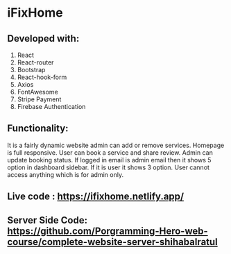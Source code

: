 # iFixHome

## Developed with:

1.  React
2.  React-router
3.  Bootstrap
4.  React-hook-form
5.  Axios
6.  FontAwesome
7.  Stripe Payment
8.  Firebase Authentication

## Functionality:

It is a fairly dynamic website admin can add or remove services. Homepage is full responsive. User can book a service and share review. Admin can update booking status. If logged in email is admin email then it shows 5 option in dashboard sidebar. If it is user it shows 3 option. User cannot access anything which is for admin only.

## Live code : https://ifixhome.netlify.app/

## Server Side Code: https://github.com/Porgramming-Hero-web-course/complete-website-server-shihabalratul
